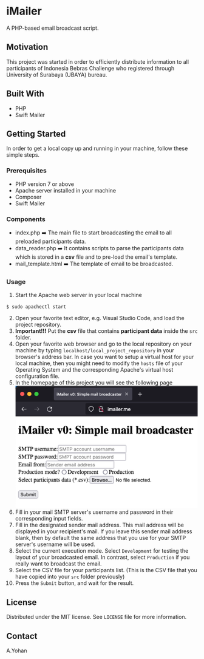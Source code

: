 # iMailer
A PHP-based email broadcast script.

## Motivation
This project was started in order to efficiently distribute information to all participants of Indonesia Bebras Challenge who registered through University of Surabaya (UBAYA) bureau.

## Built With
* PHP
* Swift Mailer

## Getting Started
In order to get a local copy up and running in your machine, follow these simple steps.
### Prerequisites
* PHP version 7 or above
* Apache server installed in your machine
* Composer
* Swift Mailer

### Components
* index.php :arrow_right: The main file to start broadcasting the email to all preloaded participants data.
* data_reader.php :arrow_right: It contains scripts to parse the participants data which is stored in a **csv** file and to pre-load the email's template.
* mail_template.html :arrow_right: The template of email to be broadcasted.

### Usage
1. Start the Apache web server in your local machine
```
$ sudo apachectl start
```
2. Open your favorite text editor, e.g. Visual Studio Code, and load the project repository.
3. **Important!!!** Put the **csv** file that contains **participant data** inside the `src` folder.
4. Open your favorite web browser and go to the local repository on your machine by typing `localhost/local_project_repository` in your browser's address bar.
   In case you want to setup a virtual host for your local machine, then you might need to modify the `hosts` file of your Operating System and the corresponding Apache's virtual host configuration file.
5. In the homepage of this project you will see the following page ![iMailer UI](./src/img/iMailer_ui.png)
6. Fill in your mail SMTP server's username and password in their corresponding input fields.
7. Fill in the designated sender mail address. This mail address will be displayed in your recipient's mail. If you leave this sender mail address blank, then by default the same address that you use for your SMTP server's username will be used.
8. Select the current execution mode. Select `Development` for testing the layout of your broadcasted email. In contrast, select `Production` if you really want to broadcast the email.
9. Select the CSV file for your participants list. (This is the CSV file that you have copied into your `src` folder previously)
10. Press the `Submit` button, and wait for the result.

## License
Distributed under the MIT license. See `LICENSE` file for more information.

## Contact
A.Yohan